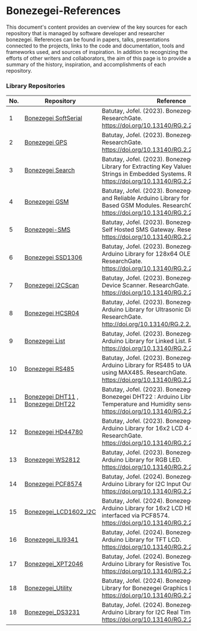 # Bonezegei-References
This document's content provides an overview of the key sources for each repository that is managed by software developer and researcher bonezegei. References can be found in papers, talks, presentations connected to the projects, links to the code and documentation, tools and frameworks used, and sources of inspiration. In addition to recognizing the efforts of other writers and collaborators, the aim of this page is to provide a summary of the history, inspiration, and accomplishments of each repository.

### Library Repositories

| No. | Repository | Reference |
|-----| -----------| ----------|
| 1   | [Bonezegei SoftSerial](https://github.com/bonezegei/Bonezegei_SoftSerial)| Batutay, Jofel. (2023). Bonezegei SoftSerial. ResearchGate. https://doi.org/10.13140/RG.2.2.28003.12325.    |
| 2   | [Bonezegei GPS](https://github.com/bonezegei/Bonezegei_GPS)              | Batutay, Jofel. (2023). Bonezegei GPS Library. ResearchGate. https://doi.org/10.13140/RG.2.2.25171.96807/1. |
| 3   | [Bonezegei Search](https://github.com/bonezegei/Bonezegei_Search)        | Batutay, Jofel. (2023). Bonezegei Search : A Library for Extracting Key Values from Single Strings in Embedded Systems. ResearchGate. https://doi.org/10.13140/RG.2.2.30336.20487 |
| 4   | [Bonezegei GSM](https://github.com/bonezegei/Bonezegei_GSM)             | Batutay, Jofel. (2023). Bonezegei GSM: A Simple and Reliable Arduino Library for AT Command Based GSM Modules. ResearchGate. https://doi.org/10.13140/RG.2.2.13359.10400.  |
| 5   | [Bonezegei-SMS](https://github.com/bonezegei/Bonezegei-SMS)             | Batutay, Jofel. (2023). Bonezegei-SMS: Simple Self Hosted SMS Gateway. ResearchGate. https://doi.org/10.13140/RG.2.2.11157.09444.                                 |
| 6   | [Bonezegei SSD1306](https://github.com/bonezegei/Bonezegei_SSD1306)     | Batutay, Jofel. (2023). Bonezegei SSD1306: Arduino Library for 128x64 OLED Display. ResearchGate. https://doi.org/10.13140/RG.2.2.13909.60648.                    |
| 7   | [Bonezegei I2CScan](https://github.com/bonezegei/Bonezegei_I2CScan)     | Batutay, Jofel. (2023). Bonezegei I2CScan: Device Scanner. ResearchGate. https://doi.org/10.13140/RG.2.2.35182.59201.                                             |
| 8   | [Bonezegei HCSR04](https://github.com/bonezegei/Bonezegei_HCSR04)       | Batutay, Jofel. (2023). Bonezegei HCSR04: Arduino Library for Ultrasonic Distance Sensor. ResearchGate. http://doi.org/10.13140/RG.2.2.15259.64806.               |
| 9   | [Bonezegei List](https://github.com/bonezegei/Bonezegei_List)           | Batutay, Jofel. (2023). Bonezegei List: Simple Arduino Library for Linked List. ResearchGate. https://doi.org/10.13140/RG.2.2.13057.63849.                        |
| 10  | [Bonezegei RS485](https://github.com/bonezegei/Bonezegei_RS485)         | Batutay, Jofel. (2023). Bonezegei RS485 : Arduino Library for RS485 to UART Converter using MAX485. ResearchGate. https://doi.org/10.13140/RG.2.2.19211.46886.    |
| 11  | [Bonezegei DHT11](https://github.com/bonezegei/Bonezegei_DHT11) ,  [Bonezegei DHT22](https://github.com/bonezegei/Bonezegei_DHT22)        | Batutay, Jofel. (2023). Bonezegei DHT11 and Bonezegei DHT22 : Arduino Library for Temperature and Humidity sensor. ResearchGate. https://doi.org/10.13140/RG.2.2.35072.81929.  |
| 12  | [Bonezegei HD44780](https://github.com/bonezegei/Bonezegei_HD44780)             | Batutay, Jofel. (2023). Bonezegei HD44780: Arduino Library for 16x2 LCD 4-Bit Mode. ResearchGate. https://doi.org/10.13140/RG.2.2.24027.54561.            |
| 13  | [Bonezegei WS2812](https://github.com/bonezegei/Bonezegei_WS2812)               | Batutay, Jofel. (2023). Bonezegei WS2812: Arduino Library for RGB LED. https://doi.org/10.13140/RG.2.2.11403.26405.                                       |
| 14  | [Bonezegei PCF8574](https://github.com/bonezegei/Bonezegei_PCF8574)             | Batutay, Jofel. (2024). Bonezegei PCF8574: Arduino Library for I2C Input Output Expander. https://doi.org/10.13140/RG.2.2.24957.74729.                    |
| 15  | [Bonezegei_LCD1602_I2C](https://github.com/bonezegei/Bonezegei_LCD1602_I2C)     | Batutay, Jofel. (2024). Bonezegei LCD1602 I2C: Arduino Library for 16x2 LCD HD44780 interfaced via PCF8574. https://doi.org/10.13140/RG.2.2.30456.21762.  |
| 16  | [Bonezegei_ILI9341](https://github.com/bonezegei/Bonezegei_ILI9341)             | Batutay, Jofel. (2024). Bonezegei ILI9341 : Arduino Library for TFT LCD. https://doi.org/10.13140/RG.2.2.35712.20484.                                     |
| 17  | [Bonezegei_XPT2046](https://github.com/bonezegei/Bonezegei_XPT2046)             | Batutay, Jofel. (2024). Bonezegei XPT2046 : Arduino Library for Resistive Touch. https://doi.org/10.13140/RG.2.2.21451.57128.                             |
| 18  | [Bonezegei_Utility](https://github.com/bonezegei/Bonezegei_Utility)             | Batutay, Jofel. (2024). Bonezegei Utility: Arduino Library for Bonezegei Graphics Library. https://doi.org/10.13140/RG.2.2.27454.66886.                   |
| 18  | [Bonezegei_DS3231](https://github.com/bonezegei/Bonezegei_DS3231)               | Batutay, Jofel. (2024). Bonezegei D3231 : Arduino Library for I2C Real Time Clock. https://doi.org/10.13140/RG.2.2.33605.22249.                           |
